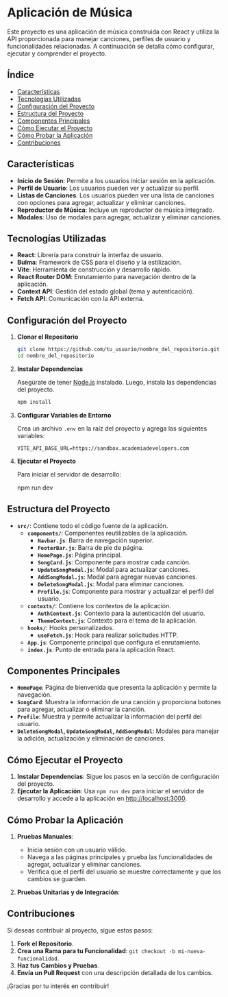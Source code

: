 # Aplicación de Música

Este proyecto es una aplicación de música construida con React y utiliza la API proporcionada para manejar canciones, perfiles de usuario y funcionalidades relacionadas. A continuación se detalla cómo configurar, ejecutar y comprender el proyecto.

## Índice

- [Características](#características)
- [Tecnologías Utilizadas](#tecnologías-utilizadas)
- [Configuración del Proyecto](#configuración-del-proyecto)
- [Estructura del Proyecto](#estructura-del-proyecto)
- [Componentes Principales](#componentes-principales)
- [Cómo Ejecutar el Proyecto](#cómo-ejecutar-el-proyecto)
- [Cómo Probar la Aplicación](#cómo-probar-la-aplicación)
- [Contribuciones](#contribuciones)

## Características

- **Inicio de Sesión**: Permite a los usuarios iniciar sesión en la aplicación.
- **Perfil de Usuario**: Los usuarios pueden ver y actualizar su perfil.
- **Listas de Canciones**: Los usuarios pueden ver una lista de canciones con opciones para agregar, actualizar y eliminar canciones.
- **Reproductor de Música**: Incluye un reproductor de música integrado.
- **Modales**: Uso de modales para agregar, actualizar y eliminar canciones.

## Tecnologías Utilizadas

- **React**: Librería para construir la interfaz de usuario.
- **Bulma**: Framework de CSS para el diseño y la estilización.
- **Vite**: Herramienta de construcción y desarrollo rápido.
- **React Router DOM**: Enrutamiento para navegación dentro de la aplicación.
- **Context API**: Gestión del estado global (tema y autenticación).
- **Fetch API**: Comunicación con la API externa.

## Configuración del Proyecto

1. **Clonar el Repositorio**

    ```bash
    git clone https://github.com/tu_usuario/nombre_del_repositorio.git
    cd nombre_del_repositorio
    ```

2. **Instalar Dependencias**

    Asegúrate de tener [Node.js](https://nodejs.org/) instalado. Luego, instala las dependencias del proyecto.

    ```bash
    npm install
    ```

3. **Configurar Variables de Entorno**

    Crea un archivo `.env` en la raíz del proyecto y agrega las siguientes variables:

    ```env
    VITE_API_BASE_URL=https://sandbox.academiadevelopers.com
    ```

4. **Ejecutar el Proyecto**

    Para iniciar el servidor de desarrollo:

    
    npm run dev
   

## Estructura del Proyecto

- **`src/`**: Contiene todo el código fuente de la aplicación.
  - **`components/`**: Componentes reutilizables de la aplicación.
    - **`Navbar.js`**: Barra de navegación superior.
    - **`FooterBar.js`**: Barra de pie de página.
    - **`HomePage.js`**: Página principal.
    - **`SongCard.js`**: Componente para mostrar cada canción.
    - **`UpdateSongModal.js`**: Modal para actualizar canciones.
    - **`AddSongModal.js`**: Modal para agregar nuevas canciones.
    - **`DeleteSongModal.js`**: Modal para eliminar canciones.
    - **`Profile.js`**: Componente para mostrar y actualizar el perfil del usuario.
  - **`contexts/`**: Contiene los contextos de la aplicación.
    - **`AuthContext.js`**: Contexto para la autenticación del usuario.
    - **`ThemeContext.js`**: Contexto para el tema de la aplicación.
  - **`hooks/`**: Hooks personalizados.
    - **`useFetch.js`**: Hook para realizar solicitudes HTTP.
  - **`App.js`**: Componente principal que configura el enrutamiento.
  - **`index.js`**: Punto de entrada para la aplicación React.

## Componentes Principales

- **`HomePage`**: Página de bienvenida que presenta la aplicación y permite la navegación.
- **`SongCard`**: Muestra la información de una canción y proporciona botones para agregar, actualizar o eliminar la canción.
- **`Profile`**: Muestra y permite actualizar la información del perfil del usuario.
- **`DeleteSongModal`, `UpdateSongModal`, `AddSongModal`**: Modales para manejar la adición, actualización y eliminación de canciones.

## Cómo Ejecutar el Proyecto

1. **Instalar Dependencias**: Sigue los pasos en la sección de configuración del proyecto.
2. **Ejecutar la Aplicación**: Usa `npm run dev` para iniciar el servidor de desarrollo y accede a la aplicación en [http://localhost:3000](http://localhost:3000).

## Cómo Probar la Aplicación

1. **Pruebas Manuales**:
   - Inicia sesión con un usuario válido.
   - Navega a las páginas principales y prueba las funcionalidades de agregar, actualizar y eliminar canciones.
   - Verifica que el perfil del usuario se muestre correctamente y que los cambios se guarden.

2. **Pruebas Unitarias y de Integración**:
  
## Contribuciones

Si deseas contribuir al proyecto, sigue estos pasos:

1. **Fork el Repositorio**.
2. **Crea una Rama para tu Funcionalidad**: `git checkout -b mi-nueva-funcionalidad`.
3. **Haz tus Cambios y Pruebas**.
4. **Envía un Pull Request** con una descripción detallada de los cambios.

¡Gracias por tu interés en contribuir!

